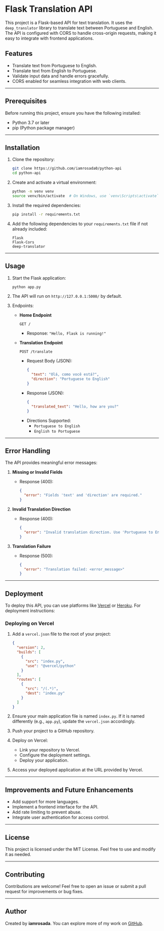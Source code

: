 # Flask Translation API

This project is a Flask-based API for text translation. It uses the `deep_translator` library to translate text between Portuguese and English. The API is configured with CORS to handle cross-origin requests, making it easy to integrate with frontend applications.

## Features
- Translate text from Portuguese to English.
- Translate text from English to Portuguese.
- Validate input data and handle errors gracefully.
- CORS enabled for seamless integration with web clients.

---

## Prerequisites

Before running this project, ensure you have the following installed:

- Python 3.7 or later
- pip (Python package manager)

---

## Installation

1. Clone the repository:
   ```bash
   git clone https://github.com/iamrosada0/python-api
   cd python-api
   ```

2. Create and activate a virtual environment:
   ```bash
   python -m venv venv
   source venv/bin/activate  # On Windows, use `venv\Scripts\activate`
   ```

3. Install the required dependencies:
   ```bash
   pip install -r requirements.txt
   ```

4. Add the following dependencies to your `requirements.txt` file if not already included:
   ```plaintext
   Flask
   Flask-Cors
   deep-translator
   ```

---

## Usage

1. Start the Flask application:
   ```bash
   python app.py
   ```

2. The API will run on `http://127.0.0.1:5000/` by default.

3. Endpoints:

   - **Home Endpoint**
     ```
     GET /
     ```
     - Response: `"Hello, Flask is running!"`

   - **Translation Endpoint**
     ```
     POST /translate
     ```
     - Request Body (JSON):
       ```json
       {
         "text": "Olá, como você está?",
         "direction": "Portuguese to English"
       }
       ```
     - Response (JSON):
       ```json
       {
         "translated_text": "Hello, how are you?"
       }
       ```
     - Directions Supported:
       - `Portuguese to English`
       - `English to Portuguese`

---

## Error Handling

The API provides meaningful error messages:

1. **Missing or Invalid Fields**
   - Response (400):
     ```json
     {
       "error": "Fields 'text' and 'direction' are required."
     }
     ```

2. **Invalid Translation Direction**
   - Response (400):
     ```json
     {
       "error": "Invalid translation direction. Use 'Portuguese to English' or 'English to Portuguese'."
     }
     ```

3. **Translation Failure**
   - Response (500):
     ```json
     {
       "error": "Translation failed: <error_message>"
     }
     ```

---

## Deployment

To deploy this API, you can use platforms like [Vercel](https://vercel.com/) or [Heroku](https://www.heroku.com/). For deployment instructions:

### Deploying on Vercel

1. Add a `vercel.json` file to the root of your project:
   ```json
   {
     "version": 2,
     "builds": [
       {
         "src": "index.py",
         "use": "@vercel/python"
       }
     ],
     "routes": [
       {
         "src": "/(.*)",
         "dest": "index.py"
       }
     ]
   }
   ```

2. Ensure your main application file is named `index.py`. If it is named differently (e.g., `app.py`), update the `vercel.json` accordingly.

3. Push your project to a GitHub repository.

4. Deploy on Vercel:
   - Link your repository to Vercel.
   - Configure the deployment settings.
   - Deploy your application.

5. Access your deployed application at the URL provided by Vercel.

---

## Improvements and Future Enhancements

- Add support for more languages.
- Implement a frontend interface for the API.
- Add rate limiting to prevent abuse.
- Integrate user authentication for access control.

---

## License

This project is licensed under the MIT License. Feel free to use and modify it as needed.

---

## Contributing

Contributions are welcome! Feel free to open an issue or submit a pull request for improvements or bug fixes.

---

## Author

Created by **iamrosada**. You can explore more of my work on [GitHub](https://github.com/iamrosada0).

